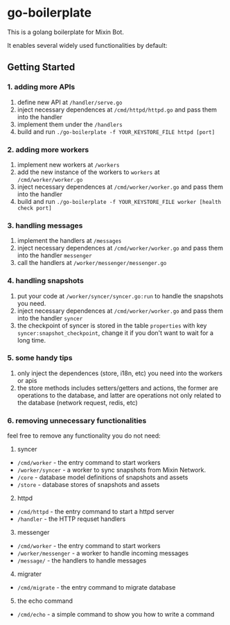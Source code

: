 # go-boilerplate

This is a golang boilerplate for Mixin Bot.

It enables several widely used functionalities by default:

## Getting Started

### 1. adding more APIs

1. define new API at `/handler/serve.go` 
2. inject necessary dependences at `/cmd/httpd/httpd.go` and pass them into the handler
3. implement them under the `/handlers`
4. build and run `./go-boilerplate -f YOUR_KEYSTORE_FILE httpd [port]`

### 2. adding more workers

1. implement new workers at `/workers`
2. add the new instance of the workers to `workers` at `/cmd/worker/worker.go`
3. inject necessary dependences at `/cmd/worker/worker.go` and pass them into the handler
4. build and run `./go-boilerplate -f YOUR_KEYSTORE_FILE worker [health check port]`

### 3. handling messages

1. implement the handlers at `/messages`
2. inject necessary dependences at `/cmd/worker/worker.go` and pass them into the handler `messenger`
3. call the handlers at `/worker/messenger/messenger.go`

### 4. handling snapshots

1. put your code at `/worker/syncer/syncer.go:run` to handle the snapshots you need.
2. inject necessary dependences at `/cmd/worker/worker.go` and pass them into the handler `syncer`
3. the checkpoint of syncer is stored in the table `properties` with key `syncer:snapshot_checkpoint`, change it if you don't want to wait for a long time.

### 5. some handy tips

1. only inject the dependences (store, i18n, etc) you need into the workers or apis
2. the store methods includes setters/getters and actions, the former are operations to the database, and latter are operations not only related to the database (network request, redis, etc)

### 6. removing unnecessary functionalities

feel free to remove any functionality you do not need:

1. syncer
  - `/cmd/worker` - the entry command to start workers
  - `/worker/syncer` - a worker to sync snapshots from Mixin Network. 
  - `/core` - database model definitions of snapshots and assets
  - `/store` - database stores of snapshots and assets
2. httpd
  - `/cmd/httpd` - the entry command to start a httpd server
  - `/handler` - the HTTP requset handlers
3. messenger
  - `/cmd/worker` - the entry command to start workers
  - `/worker/messenger` - a worker to handle incoming messages
  - `/message/` - the handlers to handle messages
4. migrater
  - `/cmd/migrate` - the entry command to migrate database
5. the echo command
  - `/cmd/echo` - a simple command to show you how to write a command

